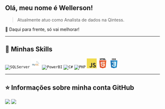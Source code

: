 ## Olá, meu nome é <strong>Wellerson!</strong>

> Atualmente atuo como Analista de dados na Qintess.

💬 Daqui para frente, só vai melhorar!

----

## 🚀 Minhas Skills

<code><img height="32" src="https://ohina.work/img/sql/sql_server.png" alt="SQLServer"/></code>
<code><img height="32" src="https://raw.githubusercontent.com/github/explore/80688e429a7d4ef2fca1e82350fe8e3517d3494d/topics/mysql/mysql.png" alt="MySQL"/></code>
<code><img height="32" src="https://static.wixstatic.com/media/322cff_c3cd08ea165f4e41bdb604d646554fc5~mv2.png/v1/fit/w_500,h_500,q_90/file.png" alt="PowerBI"/></code>
<code><img height="32" src="https://cdn-icons-png.flaticon.com/512/6132/6132221.png" alt="C#"/></code>
<code><img height="32" src="https://cdn-icons-png.flaticon.com/512/5968/5968342.png" alt="PHP"/></code>
<code><img height="32" src="https://raw.githubusercontent.com/github/explore/80688e429a7d4ef2fca1e82350fe8e3517d3494d/topics/javascript/javascript.png" alt="JavaScript"/></code>
<code><img height="32" src="https://raw.githubusercontent.com/github/explore/80688e429a7d4ef2fca1e82350fe8e3517d3494d/topics/html/html.png" alt="HTML5"/></code>
<code><img height="32" src="https://raw.githubusercontent.com/github/explore/80688e429a7d4ef2fca1e82350fe8e3517d3494d/topics/css/css.png" alt="CSS"/></code>

---

## ⭐ Informações sobre minha conta GitHub
<div>
  <img height="180em" src="https://github-readme-stats.vercel.app/api?username=welllopes&show_icons=true&theme=nord"/>
  <img height="180em" src="https://github-readme-stats.vercel.app/api/top-langs/?username=welllopes&layout=compact&langs_count=6&theme=nord"/>
</div>

